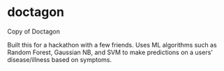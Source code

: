 # doctagon
Copy of Doctagon

Built this for a hackathon with a few friends. Uses ML algorithms such as Random Forest, Gaussian NB, and SVM to make predictions on a users' disease/illness based on symptoms.
